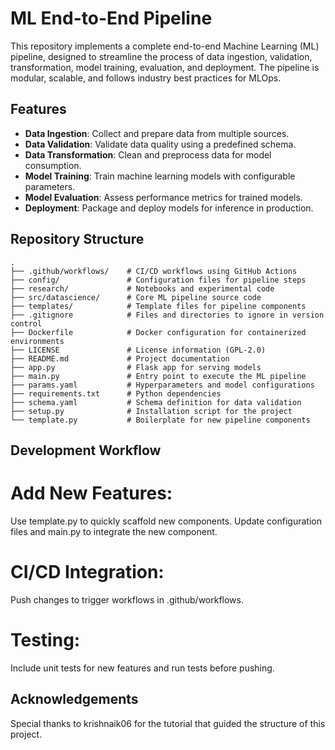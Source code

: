# ML End-to-End Pipeline

This repository implements a complete end-to-end Machine Learning (ML) pipeline, designed to streamline the process of data ingestion, validation, transformation, model training, evaluation, and deployment. The pipeline is modular, scalable, and follows industry best practices for MLOps.

## Features

- **Data Ingestion**: Collect and prepare data from multiple sources.
- **Data Validation**: Validate data quality using a predefined schema.
- **Data Transformation**: Clean and preprocess data for model consumption.
- **Model Training**: Train machine learning models with configurable parameters.
- **Model Evaluation**: Assess performance metrics for trained models.
- **Deployment**: Package and deploy models for inference in production.

## Repository Structure

```plaintext
.
├── .github/workflows/    # CI/CD workflows using GitHub Actions
├── config/               # Configuration files for pipeline steps
├── research/             # Notebooks and experimental code
├── src/datascience/      # Core ML pipeline source code
├── templates/            # Template files for pipeline components
├── .gitignore            # Files and directories to ignore in version control
├── Dockerfile            # Docker configuration for containerized environments
├── LICENSE               # License information (GPL-2.0)
├── README.md             # Project documentation
├── app.py                # Flask app for serving models
├── main.py               # Entry point to execute the ML pipeline
├── params.yaml           # Hyperparameters and model configurations
├── requirements.txt      # Python dependencies
├── schema.yaml           # Schema definition for data validation
├── setup.py              # Installation script for the project
└── template.py           # Boilerplate for new pipeline components
```

## Development Workflow
# Add New Features:

Use template.py to quickly scaffold new components.
Update configuration files and main.py to integrate the new component.

# CI/CD Integration:

Push changes to trigger workflows in .github/workflows.

# Testing:

Include unit tests for new features and run tests before pushing.

## Acknowledgements
Special thanks to krishnaik06 for the tutorial that guided the structure of this project.

